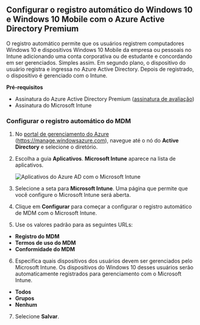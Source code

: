 ## <a name="set-up-windows-10-and-windows-10-mobile-automatic-enrollment-with-azure-active-directory-premium"></a>Configurar o registro automático do Windows 10 e Windows 10 Mobile com o Azure Active Directory Premium

O registro automático permite que os usuários registrem computadores Windows 10 e dispositivos Windows 10 Mobile da empresa ou pessoais no Intune adicionando uma conta corporativa ou de estudante e concordando em ser gerenciados. Simples assim. Em segundo plano, o dispositivo do usuário registra e ingressa no Azure Active Directory. Depois de registrado, o dispositivo é gerenciado com o Intune.

**Pré-requisitos**
- Assinatura do Azure Active Directory Premium ([assinatura de avaliação](http://go.microsoft.com/fwlink/?LinkID=816845))
- Assinatura do Microsoft Intune


### <a name="configure-automatic-mdm-enrollment"></a>Configurar o registro automático do MDM

1. No [portal de gerenciamento do Azure](https://portal.azure.com) (https://manage.windowsazure.com), navegue até o nó do **Active Directory** e selecione o diretório.

2. Escolha a guia **Aplicativos**. **Microsoft Intune** aparece na lista de aplicativos.

    ![Aplicativos do Azure AD com o Microsoft Intune](../media/aad-intune-app.png)

3. Selecione a seta para **Microsoft Intune**. Uma página que permite que você configure o Microsoft Intune será aberta.

4. Clique em **Configurar** para começar a configurar o registro automático de MDM com o Microsoft Intune.

5. Use os valores padrão para as seguintes URLs:

  - **Registro do MDM**
  - **Termos de uso do MDM** 
  - **Conformidade do MDM**

6.  Especifica quais dispositivos dos usuários devem ser gerenciados pelo Microsoft Intune. Os dispositivos do Windows 10 desses usuários serão automaticamente registrados para gerenciamento com o Microsoft Intune.

  - **Todos**
  - **Grupos**
  - **Nenhum**

7. Selecione **Salvar**.
